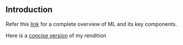 ## Introduction

Refer this [link](https://d2l.ai/chapter_introduction/index.html) for a complete overview of ML and its key components.

Here is a [concise version](https://github.com/vedanthv/d2l-ai/blob/main/00-notes.md) of my rendition
